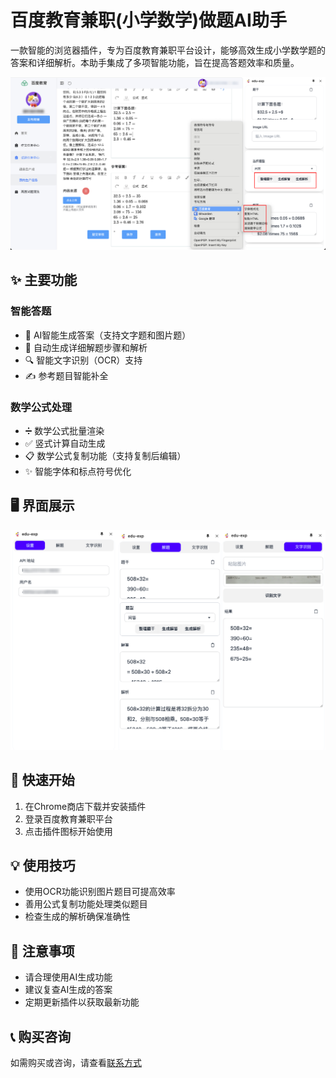 # 百度教育兼职(小学数学)做题AI助手


一款智能的浏览器插件，专为百度教育兼职平台设计，能够高效生成小学数学题的答案和详细解析。本助手集成了多项智能功能，旨在提高答题效率和质量。

![插件预览](./img/Snipaste_2025-01-08_01-51-41.png)

## ✨ 主要功能

### 智能答题
- 🤖 AI智能生成答案（支持文字题和图片题）
- 📝 自动生成详细解题步骤和解析
- 🔍 智能文字识别（OCR）支持
- ✍️ 参考题目智能补全

### 数学公式处理
- ➗ 数学公式批量渲染
- ✅ 竖式计算自动生成
- 📋 数学公式复制功能（支持复制后编辑）
- ✨ 智能字体和标点符号优化

## 🖥 界面展示
![用户界面](./img/edu-exp-ui.png)

## 🚀 快速开始

1. 在Chrome商店下载并安装插件
2. 登录百度教育兼职平台
3. 点击插件图标开始使用

## 💡 使用技巧

- 使用OCR功能识别图片题目可提高效率
- 善用公式复制功能处理类似题目
- 检查生成的解析确保准确性

## 📝 注意事项

- 请合理使用AI生成功能
- 建议复查AI生成的答案
- 定期更新插件以获取最新功能

## 📞 购买咨询

如需购买或咨询，请查看[联系方式](./contact.md)

